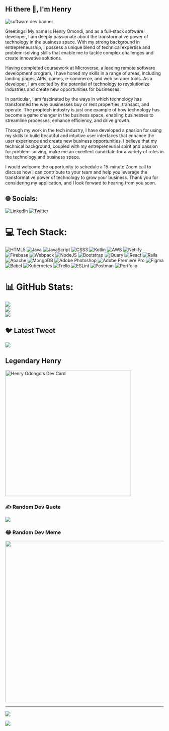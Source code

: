 ## Hi there 👋, I'm Henry 

![software dev banner](https://user-images.githubusercontent.com/51127665/215870702-d6bd0dcd-d115-4fce-81ef-14db7be2564b.png)


Greetings! My name is Henry Omondi, and as a full-stack software developer, I am deeply passionate about the transformative power of technology in the business space. With my strong background in entrepreneurship, I possess a unique blend of technical expertise and problem-solving skills that enable me to tackle complex challenges and create innovative solutions.

Having completed coursework at Microverse, a leading remote software development program, I have honed my skills in a range of areas, including landing pages, APIs, games, e-commerce, and web scraper tools. As a developer, I am excited by the potential of technology to revolutionize industries and create new opportunities for businesses.

In particular, I am fascinated by the ways in which technology has transformed the way businesses buy or rent properties, transact, and operate. The proptech industry is just one example of how technology has become a game changer in the business space, enabling businesses to streamline processes, enhance efficiency, and drive growth.

Through my work in the tech industry, I have developed a passion for using my skills to build beautiful and intuitive user interfaces that enhance the user experience and create new business opportunities. I believe that my technical background, coupled with my entrepreneurial spirit and passion for problem-solving, make me an excellent candidate for a variety of roles in the technology and business space.

I would welcome the opportunity to schedule a 15-minute Zoom call to discuss how I can contribute to your team and help you leverage the transformative power of technology to grow your business. Thank you for considering my application, and I look forward to hearing from you soon.

<!--
**Odongo006/Odongo006** is a ✨ _special_ ✨ repository because its `README.md` (this file) appears on your GitHub profile.

Here are some ideas to get you started:

- 🔭 I’m currently working on ...
- 🌱 I’m currently learning ...
- 👯 I’m looking to collaborate on ...
- 🤔 I’m looking for help with ...
- 💬 Ask me about ...
- 📫 How to reach me: ...
- 😄 Pronouns: ...
- ⚡ Fun fact: ...
-->

## 🌐 Socials:
[![LinkedIn](https://img.shields.io/badge/LinkedIn-%230077B5.svg?logo=linkedin&logoColor=white)](https://linkedin.com/in/https://www.linkedin.com/in/henry-odongo-91b830182/) [![Twitter](https://img.shields.io/badge/Twitter-%231DA1F2.svg?logo=Twitter&logoColor=white)](https://twitter.com/https://twitter.com/HenryOdongo007) 

# 💻 Tech Stack:
![HTML5](https://img.shields.io/badge/html5-%23E34F26.svg?style=for-the-badge&logo=html5&logoColor=white) ![Java](https://img.shields.io/badge/java-%23ED8B00.svg?style=for-the-badge&logo=java&logoColor=white) ![JavaScript](https://img.shields.io/badge/javascript-%23323330.svg?style=for-the-badge&logo=javascript&logoColor=%23F7DF1E) ![CSS3](https://img.shields.io/badge/css3-%231572B6.svg?style=for-the-badge&logo=css3&logoColor=white) ![Kotlin](https://img.shields.io/badge/kotlin-%230095D5.svg?style=for-the-badge&logo=kotlin&logoColor=white) ![AWS](https://img.shields.io/badge/AWS-%23FF9900.svg?style=for-the-badge&logo=amazon-aws&logoColor=white) ![Netlify](https://img.shields.io/badge/netlify-%23000000.svg?style=for-the-badge&logo=netlify&logoColor=#00C7B7) ![Firebase](https://img.shields.io/badge/firebase-%23039BE5.svg?style=for-the-badge&logo=firebase) ![Webpack](https://img.shields.io/badge/webpack-%238DD6F9.svg?style=for-the-badge&logo=webpack&logoColor=black) ![NodeJS](https://img.shields.io/badge/node.js-6DA55F?style=for-the-badge&logo=node.js&logoColor=white) ![Bootstrap](https://img.shields.io/badge/bootstrap-%23563D7C.svg?style=for-the-badge&logo=bootstrap&logoColor=white) ![jQuery](https://img.shields.io/badge/jquery-%230769AD.svg?style=for-the-badge&logo=jquery&logoColor=white) ![React](https://img.shields.io/badge/react-%2320232a.svg?style=for-the-badge&logo=react&logoColor=%2361DAFB) ![Rails](https://img.shields.io/badge/rails-%23CC0000.svg?style=for-the-badge&logo=ruby-on-rails&logoColor=white) ![Apache](https://img.shields.io/badge/apache-%23D42029.svg?style=for-the-badge&logo=apache&logoColor=white) ![MongoDB](https://img.shields.io/badge/MongoDB-%234ea94b.svg?style=for-the-badge&logo=mongodb&logoColor=white) ![Adobe Photoshop](https://img.shields.io/badge/adobephotoshop-%2331A8FF.svg?style=for-the-badge&logo=adobephotoshop&logoColor=white) ![Adobe Premiere Pro](https://img.shields.io/badge/Adobe%20Premiere%20Pro-9999FF.svg?style=for-the-badge&logo=Adobe%20Premiere%20Pro&logoColor=white) 	![Figma](https://img.shields.io/badge/figma-%23F24E1E.svg?style=for-the-badge&logo=figma&logoColor=white) ![Babel](https://img.shields.io/badge/Babel-F9DC3e?style=for-the-badge&logo=babel&logoColor=black) ![Kubernetes](https://img.shields.io/badge/kubernetes-%23326ce5.svg?style=for-the-badge&logo=kubernetes&logoColor=white) ![Trello](https://img.shields.io/badge/Trello-%23026AA7.svg?style=for-the-badge&logo=Trello&logoColor=white) ![ESLint](https://img.shields.io/badge/ESLint-4B3263?style=for-the-badge&logo=eslint&logoColor=white) ![Postman](https://img.shields.io/badge/Postman-FF6C37?style=for-the-badge&logo=postman&logoColor=white) ![Portfolio](https://img.shields.io/badge/Portfolio-%23000000.svg?style=for-the-badge&logo=firefox&logoColor=#FF7139)
# 📊 GitHub Stats:
![](https://github-readme-stats.vercel.app/api?username=Odongo006&theme=dark&hide_border=false&include_all_commits=false&count_private=false)<br/>
![](https://github-readme-streak-stats.herokuapp.com/?user=Odongo006&theme=dark&hide_border=false)<br/>
![](https://github-readme-stats.vercel.app/api/top-langs/?username=Odongo006&theme=dark&hide_border=false&include_all_commits=false&count_private=false&layout=compact)

## 🐦 Latest Tweet
[![](https://gtce.itsvg.in/api?username=https://twitter.com/HenryOdongo007)](https://github.com/VishwaGauravIn/github-twitter-card-embed)

## Legendary Henry 
<a href="https://app.daily.dev/Odongo006"><img src="https://api.daily.dev/devcards/7777a1bc3cb4460589a0fea8169c9a41.png?r=ggn" width="400" alt="Henry Odongo's Dev Card"/></a>

### ✍️ Random Dev Quote
![](https://quotes-github-readme.vercel.app/api?type=horizontal&theme=radical)

### 😂 Random Dev Meme
<img src="https://random-memer.herokuapp.com/" width="512px"/>

---
[![](https://visitcount.itsvg.in/api?id=Odongo006&icon=0&color=0)](https://visitcount.itsvg.in)

[![](https://visitcount.itsvg.in/api?id=Odongo&label=Profile%20ViewsOdongo&icon=8&pretty=false)](https://visitcount.itsvg.in)

<!-- Proudly created with GPRM ( https://gprm.itsvg.in ) -->
